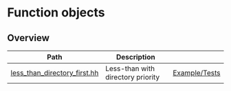 # Function objects

## Overview

| Path                                                            | Description                       |                                                    |
| --------------------------------------------------------------- | --------------------------------- | -------------------------------------------------- |
| [less\_than\_directory\_first.hh](less_than_directory_first.hh) | Less-than with directory priority | [Example/Tests](less_than_directory_first.test.cc) |
